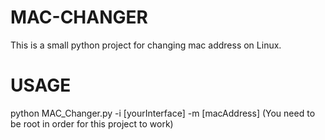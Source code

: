 # MAC-CHANGER
This is a small python project for changing mac address on Linux.

# USAGE
python MAC_Changer.py -i [yourInterface] -m [macAddress] 
(You need to be root in order for this project to work)


